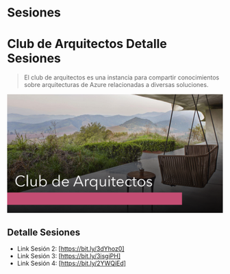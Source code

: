 # Sesiones
# Club de Arquitectos Detalle Sesiones
> El club de arquitectos es una instancia para compartir conocimientos sobre arquitecturas de Azure relacionadas a diversas soluciones.

![Portada Club de Arquitectos](https://github.com/architects-club-azure-scl/Sesiones/blob/master/portada-ca.PNG)

## Detalle Sesiones
* Link Sesión 2: [https://bit.ly/3dYhoz0]
* Link Sesión 3: [https://bit.ly/3isgiPH]
* Link Sesión 4: [https://bit.ly/2YWQiEd]


[npm-image]: https://img.shields.io/npm/v/datadog-metrics.svg?style=flat-square
[npm-url]: https://npmjs.org/package/datadog-metrics
[npm-downloads]: https://img.shields.io/npm/dm/datadog-metrics.svg?style=flat-square
[travis-image]: https://img.shields.io/travis/dbader/node-datadog-metrics/master.svg?style=flat-square
[travis-url]: https://travis-ci.org/dbader/node-datadog-metrics

